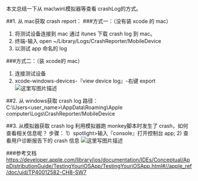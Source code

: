 本文总结一下从 mac\win\模拟器等查看 crashLog的方式。

##1. 从 mac获取 crash report：
###方式一：（没有装 xcode 的 mac）
1) 将测试设备连接到 mac
通过 itunes 下载 crash log 到 mac。
2) 终端-输入 
open ~/Library/Logs/CrashReporter/MobileDevice
3) 以测试 app 命名的 log

###方式二：（装 xcode的 mac）
1) 连接测试设备
2) xcode-windows-devices-『view device log』-右键 export
![这里写图片描述](http://img.blog.csdn.net/20150430142404567)

##2. 从 windows获取 crash log
 路径：
C:\Users\<user_name>\AppData\Roaming\Apple computer\Logs\CrashReporter/MobileDevice

##3. 从模拟器获取 crash log
利用模拟器跑 monkey脚本时发生了 crash，如何查看相关信息呢？
步骤：
1）spotlight>输入『console』打开控制台 app;
2) 查看用户诊断报告下的 crash 信息
![这里写图片描述](http://img.blog.csdn.net/20150430142646466)


###参考文档
https://developer.apple.com/library/ios/documentation/IDEs/Conceptual/AppDistributionGuide/TestingYouriOSApp/TestingYouriOSApp.html#//apple_ref/doc/uid/TP40012582-CH8-SW7